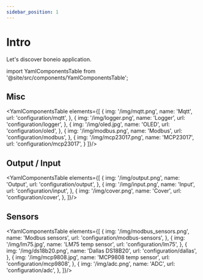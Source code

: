 ```yaml
---
sidebar_position: 1
---
```


# Intro

Let's discover boneio application.

import YamlComponentsTable from '@site/src/components/YamlComponentsTable';

## Misc

<YamlComponentsTable elements={[
{
img: '/img/mqtt.png',
name: 'Mqtt',
url: 'configuration/mqtt',
},
{
img: '/img/logger.png',
name: 'Logger',
url: 'configuration/logger',
},
{
img: '/img/oled.jpg',
name: 'OLED',
url: 'configuration/oled',
},
{
img: '/img/modbus.png',
name: 'Modbus',
url: 'configuration/modbus',
},
{
img: '/img/mcp23017.png',
name: 'MCP23017',
url: 'configuration/mcp23017',
}
]}/>

## Output / Input

<YamlComponentsTable elements={[
{
img: '/img/output.png',
name: 'Output',
url: 'configuration/output',
},
{
img: '/img/input.png',
name: 'Input',
url: 'configuration/input',
},
{
img: '/img/cover.png',
name: 'Cover',
url: 'configuration/cover',
},
]}/>

## Sensors

<YamlComponentsTable elements={[
{
img: '/img/modbus_sensors.png',
name: 'Modbus sensors',
url: 'configuration/modbus-sensors',
},
{
img: '/img/lm75.jpg',
name: 'LM75 temp sensor',
url: 'configuration/lm75',
},
{
img: '/img/ds18b20.png',
name: 'Dallas DS18B20',
url: 'configuration/dallas',
},
{
img: '/img/mcp9808.jpg',
name: 'MCP9808 temp sensor',
url: 'configuration/mcp9808',
},
{
img: '/img/adc.png',
name: 'ADC',
url: 'configuration/adc',
},
]}/>
